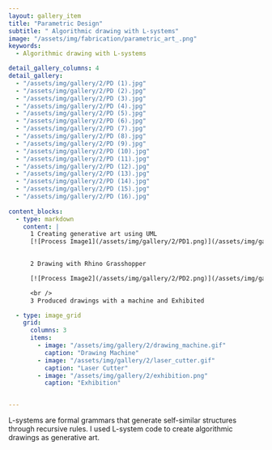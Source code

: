 ```yaml
---
layout: gallery_item 
title: "Parametric Design"
subtitle: " Algorithmic drawing with L-systems"
image: "/assets/img/fabrication/parametric_art_.png"  
keywords:
  - Algorithmic drawing with L-systems

detail_gallery_columns: 4
detail_gallery:
  - "/assets/img/gallery/2/PD (1).jpg"    
  - "/assets/img/gallery/2/PD (2).jpg"   
  - "/assets/img/gallery/2/PD (3).jpg"   
  - "/assets/img/gallery/2/PD (4).jpg"   
  - "/assets/img/gallery/2/PD (5).jpg"   
  - "/assets/img/gallery/2/PD (6).jpg"   
  - "/assets/img/gallery/2/PD (7).jpg" 
  - "/assets/img/gallery/2/PD (8).jpg" 
  - "/assets/img/gallery/2/PD (9).jpg" 
  - "/assets/img/gallery/2/PD (10).jpg" 
  - "/assets/img/gallery/2/PD (11).jpg"
  - "/assets/img/gallery/2/PD (12).jpg" 
  - "/assets/img/gallery/2/PD (13).jpg"
  - "/assets/img/gallery/2/PD (14).jpg" 
  - "/assets/img/gallery/2/PD (15).jpg" 
  - "/assets/img/gallery/2/PD (16).jpg" 
  
content_blocks:
  - type: markdown
    content: |
      1 Creating generative art using UML
      [![Process Image1](/assets/img/gallery/2/PD1.png)](/assets/img/gallery/2/PD1.png)
      

      2 Drawing with Rhino Grasshopper

      [![Process Image2](/assets/img/gallery/2/PD2.png)](/assets/img/gallery/2/PD2.png)

      <br />
      3 Produced drawings with a machine and Exhibited

  - type: image_grid
    grid:
      columns: 3 
      items:
        - image: "/assets/img/gallery/2/drawing_machine.gif"
          caption: "Drawing Machine"
        - image: "/assets/img/gallery/2/laser_cutter.gif"
          caption: "Laser Cutter"
        - image: "/assets/img/gallery/2/exhibition.png"
          caption: "Exhibition"


---
```


L-systems are formal grammars that generate self-similar structures through recursive rules.
I used L-system code to create algorithmic drawings as generative art.
